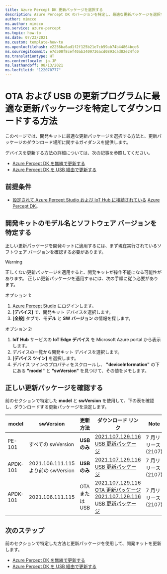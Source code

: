 ```yaml
---
title: Azure Percept DK 更新パッケージを選択する
description: Azure Percept DK のバージョンを特定し、最適な更新パッケージを選択する方法
author: mimcco
ms.author: mimcco
ms.service: azure-percept
ms.topic: how-to
ms.date: 07/23/2021
ms.custom: template-how-to
ms.openlocfilehash: e2256ba6ad1f2f125b21e7cb59ab74b44864bce6
ms.sourcegitcommit: e7d500f8cef40ab3409736acd0893cad02e24fc0
ms.translationtype: HT
ms.contentlocale: ja-JP
ms.lasthandoff: 08/13/2021
ms.locfileid: "122070777"
---
```

# <a name="how-to-determine-and-download-the-best-update-package-for-ota-and-usb-updates"></a>OTA および USB の更新プログラムに最適な更新パッケージを特定してダウンロードする方法

このページでは、開発キットに最適な更新パッケージを選択する方法と、更新パッケージのダウンロード場所に関するガイダンスを提供します。

デバイスを更新する方法の詳細については、次の記事を参照してください。
- [Azure Percept DK を無線で更新する](./how-to-update-over-the-air.md)
- [Azure Percept DK を USB 経由で更新する](./how-to-update-via-usb.md)


## <a name="prerequisites"></a>前提条件

- [設定されて Azure Percept Studio および IoT Hub に接続されている](./quickstart-percept-dk-set-up.md) [Azure Percept DK](https://go.microsoft.com/fwlink/?linkid=2155270)。

## <a name="identify-the-model-name-and-software-version-of-your-dev-kit"></a>開発キットのモデル名とソフトウェア バージョンを特定する
正しい更新パッケージを開発キットに適用するには、まず現在実行されているソフトウェア バージョンを確認する必要があります。

> [!WARNING]
> 正しくない更新パッケージを適用すると、開発キットが操作不能になる可能性があります。 正しい更新パッケージを適用するには、次の手順に従う必要があります。

オプション 1: 
1. [Azure Percept Studio](./overview-azure-percept-studio.md) にログインします。
2. **[デバイス]** で、開発キット デバイスを選択します。
3. **[全般]** タブで、**モデル** と **SW バージョン** の情報を探します。

オプション 2:
1. **IoT Hub** サービスの **IoT Edge デバイス** を Microsoft Azure portal から表示します。
2. デバイスの一覧から開発キット デバイスを選択します。
3. **[デバイス ツイン]** を選択します。
4. デバイス ツインのプロパティをスクロールし、 **"deviceInformation"** の下にある **"model"** と **"swVersion"** を見つけて、その値をメモします。

## <a name="determine-the-correct-update-package"></a>正しい更新パッケージを確認する
前のセクションで特定した **model** と **swVersion** を使用して、下の表を確認し、ダウンロードする更新パッケージを決定します。


|model  |swVersion  |更新方法  |ダウンロード リンク  |Note  |
|---------|---------|---------|---------|---------|
|PE-101     |すべての swVersion       |**USB のみ**         |[2021.107.129.116 USB 更新パッケージ](https://go.microsoft.com/fwlink/?linkid=2169086)         |7 月リリース (2107)         |
|APDK-101     |2021.106.111.115 より前の swVersion |**USB のみ**         |[2021.107.129.116 USB 更新パッケージ](https://go.microsoft.com/fwlink/?linkid=2169086)         |7 月リリース (2107)         |
|APDK-101     |2021.106.111.115        |OTA または USB       |[2021.107.129.116 OTA 更新パッケージ](https://go.microsoft.com/fwlink/?linkid=2169245)<br>[2021.107.129.116 USB 更新パッケージ](https://go.microsoft.com/fwlink/?linkid=2169086)        |7 月リリース (2107)         |


## <a name="next-steps"></a>次のステップ
前のセクションで特定した方法と更新パッケージを使用して、開発キットを更新します。
- [Azure Percept DK を無線で更新する](./how-to-update-over-the-air.md)
- [Azure Percept DK を USB 経由で更新する](./how-to-update-via-usb.md)
